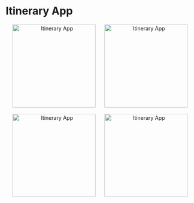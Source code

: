 # Itinerary App

<p align= "center">
<img src= "https://i.imgflip.com/3j8zsd.gif" title= "Itinerary App" width= "222"/> &nbsp;&nbsp;&nbsp;&nbsp;
<img src= "https://i.imgur.com/PY7KgDS.png" title= "Itinerary App" width= "222"/>
</p>

<p align= "center">
<img src= "https://i.imgflip.com/3j90pb.gif" title= "Itinerary App" width= "222"/> &nbsp;&nbsp;&nbsp;&nbsp;
<img src= "https://i.imgur.com/FJBnAI8.png" title= "Itinerary App" width= "222"/>
</p>
